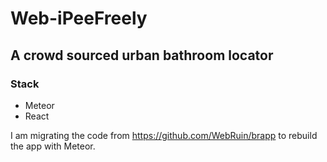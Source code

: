 # Web-iPeeFreely

## A crowd sourced urban bathroom locator

### Stack
- Meteor
- React

I am migrating the code from https://github.com/WebRuin/brapp to rebuild the app with Meteor.